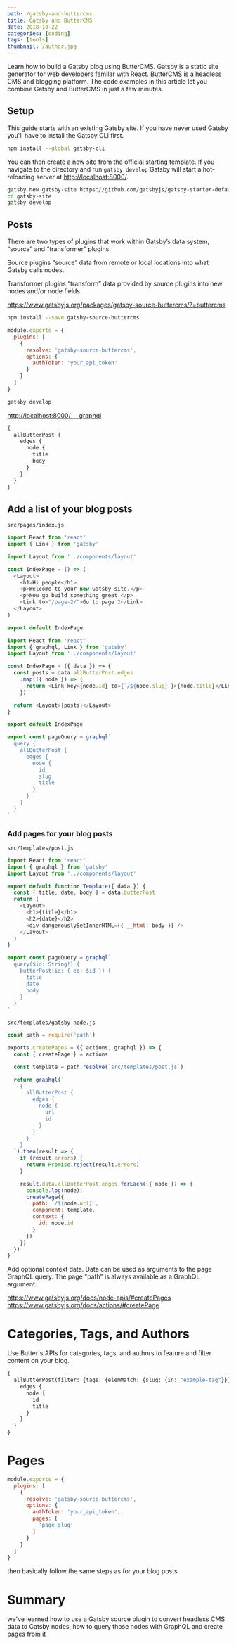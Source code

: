 ```yaml
---
path: /gatsby-and-buttercms
title: Gatsby and ButterCMS
date: 2018-10-22
categories: [coding]
tags: [tools]
thumbnail: /author.jpg
---
```


Learn how to build a Gatsby blog using ButterCMS. Gatsby is a static site generator for web developers familar with React. ButterCMS is a headless CMS and blogging platform. The code examples in this article let you combine Gatsby and ButterCMS in just a few minutes.

## Setup

This guide starts with an existing Gatsby site. If you have never used Gatsby you'll have to install the Gatsby CLI first.

```bash
npm install --global gatsby-cli
```

You can then create a new site from the official starting template. If you navigate to the directory and run `gatsby develop` Gatsby will start a hot-reloading server at 
<http://localhost:8000/>.

```bash
gatsby new gatsby-site https://github.com/gatsbyjs/gatsby-starter-default
cd gatsby-site
gatsby develop
```

## Posts

There are two types of plugins that work within Gatsby’s data system, “source” and “transformer” plugins.

Source plugins “source” data from remote or local locations into what Gatsby calls nodes.

Transformer plugins “transform” data provided by source plugins into new nodes and/or node fields.

https://www.gatsbyjs.org/packages/gatsby-source-buttercms/?=buttercms

```bash
npm install --save gatsby-source-buttercms
```

```js
module.exports = {
  plugins: [
    {
      resolve: 'gatsby-source-buttercms',
      options: {
        authToken: 'your_api_token'
      }
    }
  ]
}
```

```bash
gatsby develop
```

<http://localhost:8000/___graphql>

```graphql
{
  allButterPost {
    edges {
      node {
        title
        body
      }
    }
  }
}
```

## Add a list of your blog posts

`src/pages/index.js`

```js
import React from 'react'
import { Link } from 'gatsby'

import Layout from '../components/layout'

const IndexPage = () => (
  <Layout>
    <h1>Hi people</h1>
    <p>Welcome to your new Gatsby site.</p>
    <p>Now go build something great.</p>
    <Link to="/page-2/">Go to page 2</Link>
  </Layout>
)

export default IndexPage
```

```js
import React from 'react'
import { graphql, Link } from 'gatsby'
import Layout from '../components/layout'

const IndexPage = ({ data }) => {
  const posts = data.allButterPost.edges
    .map(({ node }) => {
      return <Link key={node.id} to={`/${node.slug}`}>{node.title}</Link>
    })

  return <Layout>{posts}</Layout>
}

export default IndexPage

export const pageQuery = graphql`
  query {
    allButterPost {
      edges {
        node {
          id
          slug
          title
        }
      }
    }
  }
`
```

### Add pages for your blog posts

`src/templates/post.js`

```js
import React from 'react'
import { graphql } from 'gatsby'
import Layout from '../components/layout'

export default function Template({ data }) {
  const { title, date, body } = data.butterPost
  return (
    <Layout>
      <h1>{title}</h1>
      <h2>{date}</h2>
      <div dangerouslySetInnerHTML={{ __html: body }} />
    </Layout>
  )
}

export const pageQuery = graphql`
  query($id: String!) {
    butterPost(id: { eq: $id }) {
      title
      date
      body
    }
  }
`
```

`src/templates/gatsby-node.js`

```js
const path = require('path')

exports.createPages = ({ actions, graphql }) => {
  const { createPage } = actions

  const template = path.resolve(`src/templates/post.js`)

  return graphql(`
    {
      allButterPost {
        edges {
          node {
            url
            id
          }
        }
      }
    }
  `).then(result => {
    if (result.errors) {
      return Promise.reject(result.errors)
    }

    result.data.allButterPost.edges.forEach(({ node }) => {
      console.log(node);
      createPage({
        path: `/${node.url}`,
        component: template,
        context: {
          id: node.id
        }
      })
    })
  })
}
```

Add optional context data. Data can be used as arguments to the page GraphQL query. The page "path" is always available as a GraphQL argument.

<https://www.gatsbyjs.org/docs/node-apis/#createPages>
<https://www.gatsbyjs.org/docs/actions/#createPage>

# Categories, Tags, and Authors

Use Butter's APIs for categories, tags, and authors to feature and filter content on your blog.

```graphql
{
  allButterPost(filter: {tags: {elemMatch: {slug: {in: "example-tag"}}}}) {
    edges {
      node {
        id
        title
      }
    }
  }
}
```

# Pages

```js
module.exports = {
  plugins: [
    {
      resolve: 'gatsby-source-buttercms',
      options: {
        authToken: 'your_api_token',
        pages: [
          'page_slug'
        ]
      }
    }
  ]
}
```

then basically follow the same steps as for your blog posts

# Summary

we've learned how to use a Gatsby source plugin to convert headless CMS data to Gatsby nodes, how to query those nodes with GraphQL and create pages from it
